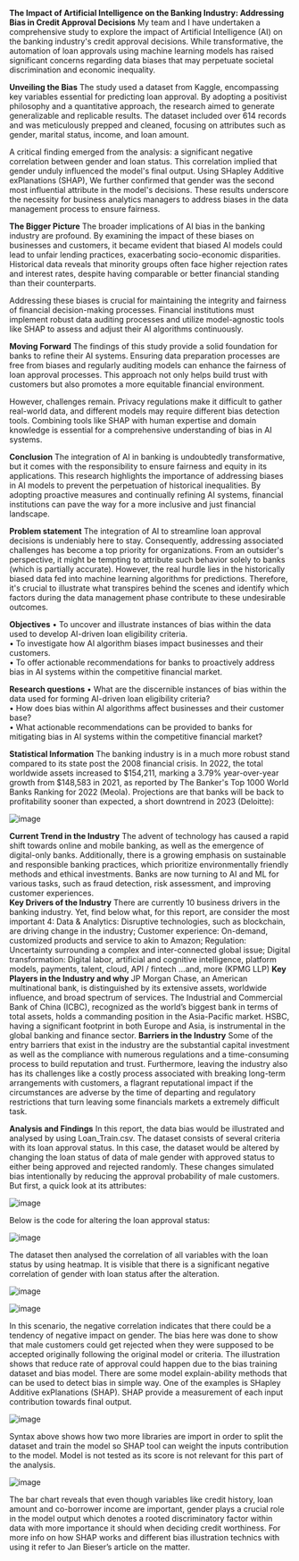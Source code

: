 **The Impact of Artificial Intelligence on the Banking Industry: Addressing Bias in Credit Approval Decisions**
My team and I have undertaken a comprehensive study to explore the impact of Artificial Intelligence (AI) on the banking industry's credit approval decisions. While transformative, the automation of loan approvals using machine learning models has raised significant concerns regarding data biases that may perpetuate societal discrimination and economic inequality.

**Unveiling the Bias**
The study used a dataset from Kaggle, encompassing key variables essential for predicting loan approval. By adopting a positivist philosophy and a quantitative approach, the research aimed to generate generalizable and replicable results. The dataset included over 614 records and was meticulously prepped and cleaned, focusing on attributes such as gender, marital status, income, and loan amount.

A critical finding emerged from the analysis: a significant negative correlation between gender and loan status. This correlation implied that gender unduly influenced the model's final output. Using SHapley Additive exPlanations (SHAP), We further confirmed that gender was the second most influential attribute in the model's decisions. These results underscore the necessity for business analytics managers to address biases in the data management process to ensure fairness.

**The Bigger Picture**
The broader implications of AI bias in the banking industry are profound. By examining the impact of these biases on businesses and customers, it became evident that biased AI models could lead to unfair lending practices, exacerbating socio-economic disparities. Historical data reveals that minority groups often face higher rejection rates and interest rates, despite having comparable or better financial standing than their counterparts.

Addressing these biases is crucial for maintaining the integrity and fairness of financial decision-making processes. Financial institutions must implement robust data auditing processes and utilize model-agnostic tools like SHAP to assess and adjust their AI algorithms continuously.

**Moving Forward**
The findings of this study provide a solid foundation for banks to refine their AI systems. Ensuring data preparation processes are free from biases and regularly auditing models can enhance the fairness of loan approval processes. This approach not only helps build trust with customers but also promotes a more equitable financial environment.

However, challenges remain. Privacy regulations make it difficult to gather real-world data, and different models may require different bias detection tools. Combining tools like SHAP with human expertise and domain knowledge is essential for a comprehensive understanding of bias in AI systems.

**Conclusion**
The integration of AI in banking is undoubtedly transformative, but it comes with the responsibility to ensure fairness and equity in its applications. This research highlights the importance of addressing biases in AI models to prevent the perpetuation of historical inequalities. By adopting proactive measures and continually refining AI systems, financial institutions can pave the way for a more inclusive and just financial landscape.

**Problem statement**
The integration of AI to streamline loan approval decisions is undeniably here to stay. Consequently, addressing associated challenges has become a top priority for organizations. From an outsider's perspective, it might be tempting to attribute such behavior solely to banks (which is partially accurate). However, the real hurdle lies in the historically biased data fed into machine learning algorithms for predictions. Therefore, it's crucial to illustrate what transpires behind the scenes and identify which factors during the data management phase contribute to these undesirable outcomes.


**Objectives**
•	To uncover and illustrate instances of bias within the data used to develop AI-driven loan eligibility criteria.  
•	To investigate how AI algorithm biases impact businesses and their customers.  
•	To offer actionable recommendations for banks to proactively address bias in AI systems within the competitive financial market. 

**Research questions**
•	What are the discernible instances of bias within the data used for forming AI-driven loan eligibility criteria?  
•	How does bias within AI algorithms affect businesses and their customer base?  
•	What actionable recommendations can be provided to banks for mitigating bias in AI systems within the competitive financial market? 


**Statistical Information**
The banking industry is in a much more robust stand compared to its state post the 2008 financial crisis. In 2022, the total worldwide assets increased to \$154,211, marking a 3.79% year-over-year growth from \$148,583 in 2021, as reported by The Banker's Top 1000 World Banks Ranking for 2022 (Meola).  Projections are that banks will be back to profitability sooner than expected, a short downtrend in 2023 (Deloitte):

![image](https://github.com/user-attachments/assets/9a0e8ac0-9a97-46ab-b132-c37678eca2ce)


**Current Trend in the Industry**
The advent of technology has caused a rapid shift towards online and mobile banking, as well as the emergence of digital-only banks. Additionally, there is a growing emphasis on sustainable and responsible banking practices, which prioritize environmentally friendly methods and ethical investments. Banks are now turning to AI and ML for various tasks, such as fraud detection, risk assessment, and improving customer experiences.  
**Key Drivers of the Industry**
There are currently 10 business drivers in the banking industry. Yet, find below what, for this report, are consider the most important 4: Data & Analytics: Disruptive technologies, such as blockchain, are driving change in the industry; Customer experience: On-demand, customized products and service to akin to Amazon; Regulation: Uncertainty surrounding a complex and inter-connected global issue; Digital transformation: Digital labor, artificial and cognitive intelligence, platform models, payments, talent, cloud, API / fintech …and, more (KPMG LLP)
**Key Players in the Industry and why**
JP Morgan Chase, an American multinational bank, is distinguished by its extensive assets, worldwide influence, and broad spectrum of services. The Industrial and Commercial Bank of China (ICBC), recognized as the world’s biggest bank in terms of total assets, holds a commanding position in the Asia-Pacific market. HSBC, having a significant footprint in both Europe and Asia, is instrumental in the global banking and finance sector.
**Barriers in the Industry**
Some of the entry barriers that exist in the industry are the substantial capital investment as well as the compliance with numerous regulations and a time-consuming process to build reputation and trust. Furthermore, leaving the industry also has its challenges like a costly process associated with breaking long-term arrangements with customers, a flagrant reputational impact if the circumstances are adverse by the time of departing and regulatory restrictions that turn leaving some financials markets a extremely difficult task.


**Analysis and Findings**
In this report, the data bias would be illustrated and analysed by using Loan_Train.csv. The dataset consists of several criteria with its loan approval status. In this case, the dataset would be altered by changing the loan status of data of male gender with approved status to either being approved and rejected randomly. These changes simulated bias intentionally by reducing the approval probability of male customers. But first, a quick look at its attributes: 

![image](https://github.com/user-attachments/assets/232ff557-2bd2-44c9-b767-3d21cd64a8f0)

Below is the code for altering the loan approval status:

![image](https://github.com/user-attachments/assets/ed0cbdf2-287e-453f-be3e-c915e799ec89)

The dataset then analysed the correlation of all variables with the loan status by using heatmap. It is visible that there is a significant negative correlation of gender with loan status after the alteration. 

![image](https://github.com/user-attachments/assets/7d1e05ff-02bd-4500-bfe4-993cffbe0ee8)

![image](https://github.com/user-attachments/assets/932b967e-610d-4e42-ad1d-8ecb2dd7593e)

In this scenario, the negative correlation indicates that there could be a tendency of negative impact on gender. The bias here was done to show that male customers could get rejected when they were supposed to be accepted originally following the original model or criteria. The illustration shows that reduce rate of approval could happen due to the bias training dataset and bias model. 
There are some model explain-ability methods that can be used to detect bias in simple way. One of the examples is SHapley Additive exPlanations (SHAP). SHAP provide a measurement of each input contribution towards final output.

![image](https://github.com/user-attachments/assets/f886effb-e045-4115-a01e-75da0d918b1f)

Syntax above shows how two more libraries are import in order to split the dataset and train the model so SHAP tool can weight the inputs contribution to the model. Model is not tested as its score is not relevant for this part of the analysis. 


![image](https://github.com/user-attachments/assets/7602d765-6011-4398-ab38-bea865e49f68)

The bar chart reveals that even though variables like credit history, loan amount and co-borrower income are important, gender plays a crucial role in the model output which denotes a rooted discriminatory factor within data with more importance it should when deciding credit worthiness. For more info on how SHAP works and different bias illustration technics with using it refer to Jan Bieser’s article on the matter.




